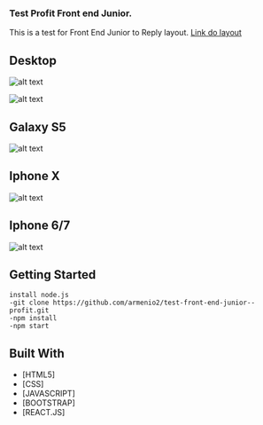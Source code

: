 ### Test Profit Front end Junior.
  This is a test for Front End Junior to Reply layout.
  [Link do layout](https://www.figma.com/file/BOZqx8uK9NQ9IxbhVhyung96/Profit-e---Teste-de-Layout?node-id=0%3A1)


## Desktop
![alt text](https://i.imgur.com/zydBwjD.png)

![alt text](https://i.imgur.com/mf1GQ9D.png)

## Galaxy S5
![alt text](https://i.imgur.com/7aBKnRI.png)

## Iphone X
![alt text](https://i.imgur.com/G7AbVxy.png)

## Iphone 6/7
![alt text](https://i.imgur.com/mRiNt37.png)


## Getting Started

```
install node.js
-git clone https://github.com/armenio2/test-front-end-junior--profit.git
-npm install
-npm start
```

## Built With

* [HTML5]
* [CSS]
* [JAVASCRIPT]
* [BOOTSTRAP]
* [REACT.JS]
